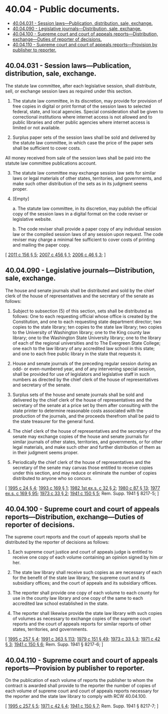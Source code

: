 # 40.04 - Public documents.
* [40.04.031 - Session laws—Publication, distribution, sale, exchange.](#4004031---session-lawspublication-distribution-sale-exchange)
* [40.04.090 - Legislative journals—Distribution, sale, exchange.](#4004090---legislative-journalsdistribution-sale-exchange)
* [40.04.100 - Supreme court and court of appeals reports—Distribution, exchange—Duties of reporter of decisions.](#4004100---supreme-court-and-court-of-appeals-reportsdistribution-exchangeduties-of-reporter-of-decisions)
* [40.04.110 - Supreme court and court of appeals reports—Provision by publisher to reporter.](#4004110---supreme-court-and-court-of-appeals-reportsprovision-by-publisher-to-reporter)
## 40.04.031 - Session laws—Publication, distribution, sale, exchange.
The statute law committee, after each legislative session, shall distribute, sell, or exchange session laws as required under this section.

1. The statute law committee, in its discretion, may provide for provision of free copies in digital or print format of the session laws to selected federal, state, and local agencies. Special consideration shall be given to correctional institutions where internet access is not allowed and to public libraries and other public agencies where internet access is limited or not available.

2. Surplus paper sets of the session laws shall be sold and delivered by the statute law committee, in which case the price of the paper sets shall be sufficient to cover costs.

All money received from sale of the session laws shall be paid into the statute law committee publications account.

3. The statute law committee may exchange session law sets for similar laws or legal materials of other states, territories, and governments, and make such other distribution of the sets as in its judgment seems proper.

4. [Empty]

   a. The statute law committee, in its discretion, may publish the official copy of the session laws in a digital format on the code reviser or legislative website.

   b. The code reviser shall provide a paper copy of any individual session law or the compiled session laws of any session upon request. The code reviser may charge a minimal fee sufficient to cover costs of printing and mailing the paper copy.

\[ [2011 c 156 § 5](http://lawfilesext.leg.wa.gov/biennium/2011-12/Pdf/Bills/Session%20Laws/House/1479.SL.pdf?cite=2011%20c%20156%20§%205); [2007 c 456 § 1](http://lawfilesext.leg.wa.gov/biennium/2007-08/Pdf/Bills/Session%20Laws/House/1859.SL.pdf?cite=2007%20c%20456%20§%201); [2006 c 46 § 3](http://lawfilesext.leg.wa.gov/biennium/2005-06/Pdf/Bills/Session%20Laws/Senate/6208.SL.pdf?cite=2006%20c%2046%20§%203); \]

## 40.04.090 - Legislative journals—Distribution, sale, exchange.
The house and senate journals shall be distributed and sold by the chief clerk of the house of representatives and the secretary of the senate as follows:

1. Subject to subsection (5) of this section, sets shall be distributed as follows: One to each requesting official whose office is created by the Constitution, and one to each requesting state department director; two copies to the state library; ten copies to the state law library; two copies to the University of Washington library; one to the King county law library; one to the Washington State University library; one to the library of each of the regional universities and to The Evergreen State College; one each to the law library of any accredited law school in this state; and one to each free public library in the state that requests it.

2. House and senate journals of the preceding regular session during an odd- or even-numbered year, and of any intervening special session, shall be provided for use of legislators and legislative staff in such numbers as directed by the chief clerk of the house of representatives and secretary of the senate.

3. Surplus sets of the house and senate journals shall be sold and delivered by the chief clerk of the house of representatives and the secretary of the senate at a price set by them after consulting with the state printer to determine reasonable costs associated with the production of the journals, and the proceeds therefrom shall be paid to the state treasurer for the general fund.

4. The chief clerk of the house of representatives and the secretary of the senate may exchange copies of the house and senate journals for similar journals of other states, territories, and governments, or for other legal materials, and make such other and further distribution of them as in their judgment seems proper.

5. Periodically the chief clerk of the house of representatives and the secretary of the senate may canvas those entitled to receive copies under this section, and may reduce or eliminate the number of copies distributed to anyone who so concurs.

\[ [1995 c 24 § 4](http://lawfilesext.leg.wa.gov/biennium/1995-96/Pdf/Bills/Session%20Laws/Senate/5067-S.SL.pdf?cite=1995%20c%2024%20§%204); [1993 c 169 § 1](http://lawfilesext.leg.wa.gov/biennium/1993-94/Pdf/Bills/Session%20Laws/House/1926-S.SL.pdf?cite=1993%20c%20169%20§%201); [1982 1st ex.s. c 32 § 2](http://leg.wa.gov/CodeReviser/documents/sessionlaw/1982ex1c32.pdf?cite=1982%201st%20ex.s.%20c%2032%20§%202); [1980 c 87 § 13](http://leg.wa.gov/CodeReviser/documents/sessionlaw/1980c87.pdf?cite=1980%20c%2087%20§%2013); [1977 ex.s. c 169 § 95](http://leg.wa.gov/CodeReviser/documents/sessionlaw/1977ex1c169.pdf?cite=1977%20ex.s.%20c%20169%20§%2095); [1973 c 33 § 2](http://leg.wa.gov/CodeReviser/documents/sessionlaw/1973c33.pdf?cite=1973%20c%2033%20§%202); [1941 c 150 § 5](http://leg.wa.gov/CodeReviser/documents/sessionlaw/1941c150.pdf?cite=1941%20c%20150%20§%205); Rem. Supp. 1941 § 8217-5; \]

## 40.04.100 - Supreme court and court of appeals reports—Distribution, exchange—Duties of reporter of decisions.
The supreme court reports and the court of appeals reports shall be distributed by the reporter of decisions as follows:

1. Each supreme court justice and court of appeals judge is entitled to receive one copy of each volume containing an opinion signed by him or her.

2. The state law library shall receive such copies as are necessary of each for the benefit of the state law library, the supreme court and its subsidiary offices; and the court of appeals and its subsidiary offices.

3. The reporter shall provide one copy of each volume to each county for use in the county law library and one copy of the same to each accredited law school established in the state.

4. The reporter shall likewise provide the state law library with such copies of volumes as necessary to exchange copies of the supreme court reports and the court of appeals reports for similar reports of other states, territories, and governments.

\[ [1995 c 257 § 4](http://lawfilesext.leg.wa.gov/biennium/1995-96/Pdf/Bills/Session%20Laws/Senate/5724-S.SL.pdf?cite=1995%20c%20257%20§%204); [1991 c 363 § 113](http://lawfilesext.leg.wa.gov/biennium/1991-92/Pdf/Bills/Session%20Laws/House/1201-S.SL.pdf?cite=1991%20c%20363%20§%20113); [1979 c 151 § 49](http://leg.wa.gov/CodeReviser/documents/sessionlaw/1979c151.pdf?cite=1979%20c%20151%20§%2049); [1973 c 33 § 3](http://leg.wa.gov/CodeReviser/documents/sessionlaw/1973c33.pdf?cite=1973%20c%2033%20§%203); [1971 c 42 § 3](http://leg.wa.gov/CodeReviser/documents/sessionlaw/1971c42.pdf?cite=1971%20c%2042%20§%203); [1941 c 150 § 6](http://leg.wa.gov/CodeReviser/documents/sessionlaw/1941c150.pdf?cite=1941%20c%20150%20§%206); Rem. Supp. 1941 § 8217-6; \]

## 40.04.110 - Supreme court and court of appeals reports—Provision by publisher to reporter.
On the publication of each volume of reports the publisher to whom the contract is awarded shall provide to the reporter the number of copies of each volume of supreme court and court of appeals reports necessary for the reporter and the state law library to comply with RCW 40.04.100.

\[ [1995 c 257 § 5](http://lawfilesext.leg.wa.gov/biennium/1995-96/Pdf/Bills/Session%20Laws/Senate/5724-S.SL.pdf?cite=1995%20c%20257%20§%205); [1971 c 42 § 4](http://leg.wa.gov/CodeReviser/documents/sessionlaw/1971c42.pdf?cite=1971%20c%2042%20§%204); [1941 c 150 § 7](http://leg.wa.gov/CodeReviser/documents/sessionlaw/1941c150.pdf?cite=1941%20c%20150%20§%207); Rem. Supp. 1941 § 8217-7; \]

